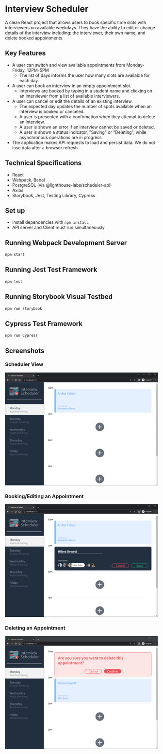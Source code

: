 # Interview Scheduler

A clean React project that allows users to book specific time slots with interviewers on available weekdays. They have the ability to edit or change details of the interview including: the interviewer, their own name, and delete booked appointments.

## Key Features

- A user can switch and view available appointments from Monday- Friday, 12PM-5PM
  - The list of days informs the user how many slots are available for each day.
- A user can book an interview in an empty appointment slot.
  - Interviews are booked by typing in a student name and clicking on an interviewer from a list of available interviewers.
- A user can cancel or edit the details of an existing interview.
  - The expected day updates the number of spots available when an interview is booked or canceled.
  - A user is presented with a confirmation when they attempt to delete an interview.
  - A user is shown an error if an interview cannot be saved or deleted.
  - A user is shown a status indicator, "Saving" or "Deleting", while asynchronous operations are in progress.
- The application makes API requests to load and persist data. We do not lose data after a browser refresh.

## Technical Specifications

- React
- Webpack, Babel
- PostgreSQL (via @lighthouse-labs/scheduler-api)
- Axios
- Storybook, Jest, Testing Library, Cypress

## Set up

- Install dependencies with `npm install`.
- API server and Client must run simultaneously

## Running Webpack Development Server

```sh
npm start
```

## Running Jest Test Framework

```sh
npm test
```

## Running Storybook Visual Testbed

```sh
npm run storybook
```

## Cypress Test Framework

```sh
npm run Cypress
```

## Screenshots

### Scheduler View

!["An overview of the app"](https://github.com/hdewett/scheduler/blob/master/docs/Scheduler_view.PNG)

### Booking/Editing an Appointment

!["Image showing a new appointment being booked"](https://github.com/hdewett/scheduler/blob/master/docs/Booking_appointment.PNG)

### Deleting an Appointment

!["Image showing the confirmation prompt after hitting delete"](https://github.com/hdewett/scheduler/blob/master/docs/Deleting_appointment.PNG)
